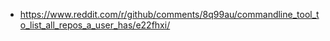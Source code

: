 * https://www.reddit.com/r/github/comments/8q99au/commandline_tool_to_list_all_repos_a_user_has/e22fhxi/
